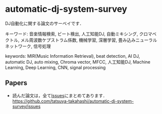 # automatic-dj-system-survey
DJ自動化に関する論文のサーベイです．

キーワード: 音楽情報検索, ビート検出, 人工知能DJ, 自動ミキシング, クロマベクトル, メル周波数ケプストラム係数, 機械学習, 深層学習, 畳み込みニューラルネットワーク, 信号処理  
  
keywords: MIR(Music Information Retrieval), beat detection, AI DJ, automatic DJ, auto mixing, Chroma vector, MFCC, 人工知能DJ, Machine Learning, Deep Learning, CNN, signal processing

## Papers
- 読んだ論文は，全て[Issues](https://github.com/tatsuya-takahashi/automatic-dj-system-survey/issues)にまとめてあります．  
https://github.com/tatsuya-takahashi/automatic-dj-system-survey/issues
